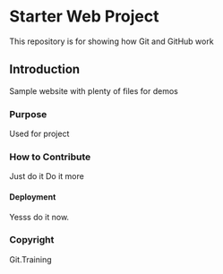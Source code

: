 # Starter Web Project

This repository is for showing how Git and GitHub work

## Introduction

Sample website with plenty of files for demos

### Purpose

Used for project

### How to Contribute

Just do it
Do it more 


#### Deployment

Yesss do it now.

### Copyright

Git.Training